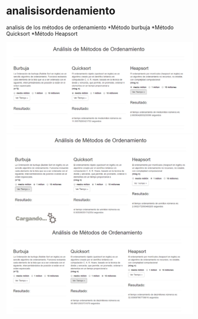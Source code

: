 # analisisordenamiento
analisis de los métodos de ordenamiento
*Método burbuja
*Método Quicksort
*Método Heapsort

<img src="https://raw.githubusercontent.com/AnthonyWainer/analisisordenamiento/master/media/mediomillon.PNG" alt="">
<img src="https://raw.githubusercontent.com/AnthonyWainer/analisisordenamiento/master/media/unmillon.PNG" alt="">
<img src="https://raw.githubusercontent.com/AnthonyWainer/analisisordenamiento/master/media/diezmillones.PNG" alt="">

